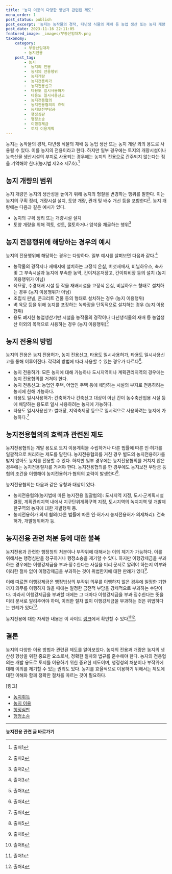 ```yaml
---
title: '농지 이용의 다양한 방법과 관련된 제도'
menu_order: 1
post_status: publish
post_excerpt: '농지는 농작물의 경작, 다년생 식물의 재배 등 농업 생산 또는 농지 개량 외의 용도로 사용될 수 있다. 이를 농지의 전용이라고 한다. 하지만 일부 경우에는 토지의 개량시설이나 농축산물 생산시설의 부지로 사용되는 경우에는 농지의 전용으로 간주되지 않는다는 점을 기억해야 한다 농지법 제2조 제7호 .  1 '
post_date: 2023-11-16 22:11:05
featured_image: _images/부동산임대차.png
taxonomy:
    category:
        - 부동산임대차
        - 농지전용
    post_tag:
        - 농지
        -  농지의 전용
        -  농지의 전용행위
        -  농지개량
        -  농지전용허가
        -  농지전용신고
        -  타용도 일시사용허가
        -  타용도 일시사용신고
        -  농지전용협의
        -  농지전용협의의 효력
        -  농지보전부담금
        -  행정심판
        -  행정소송
        -  이행강제금
        -  토지 이용계획
---
```



농지는 농작물의 경작, 다년생 식물의 재배 등 농업 생산 또는 농지 개량 외의 용도로 사용될 수 있다. 이를 농지의 전용이라고 한다. 하지만 일부 경우에는 토지의 개량시설이나 농축산물 생산시설의 부지로 사용되는 경우에는 농지의 전용으로 간주되지 않는다는 점을 기억해야 한다(농지법 제2조 제7호).[^1]

## 농지 개량의 범위

농지 개량은 농지의 생산성을 높이기 위해 농지의 형질을 변경하는 행위를 말한다. 이는 농지의 구획 정리, 개량시설 설치, 토양 개량, 관개 및 배수 개선 등을 포함한다[^2]. 농지 개량에는 다음과 같은 예시가 있다.

- 농지의 구획 정리 또는 개량시설 설치
- 토양 개량을 위해 객토, 성토, 절토하거나 암석을 채굴하는 행위[^2]

## 농지 전용행위에 해당하는 경우의 예시

농지의 전용행위에 해당하는 경우는 다양하다. 일부 예시를 살펴보면 다음과 같다.[^3]

- 농작물의 경작지나 재배지에 설치하는 고정식 온실, 버섯재배사, 비닐하우스, 축사 및 그 부속시설과 농지에 부속한 농막, 간이저온저장고, 간이퇴비장 등의 설치 (농지 이용행위가 아님)
- 육묘장, 수경재배 시설 등 작물 재배시설을 고정식 온실, 비닐하우스 형태로 설치하는 경우 (농지 이용행위가 아님)
- 조립식 판넬, 콘크리트 건물 등의 형태로 설치하는 경우 (농지 이용행위)
- 벼 육묘 등을 위해 농지를 포장하는 녹화장을 단독적으로 설치하는 경우 (농지 이용행위)
- 용도 폐지한 농업생산기반 시설을 농작물의 경작이나 다년생식물의 재배 등 농업생산 이외의 목적으로 사용하는 경우 (농지 이용행위)[^3]

## 농지 전용의 방법

농지의 전용은 농지 전용허가, 농지 전용신고, 타용도 일시사용허가, 타용도 일시사용신고를 통해 이루어진다. 각각의 방법에 따라 사용할 수 있는 경우가 다르다[^4].

- 농지 전용허가: 모든 농지에 대해 가능하나 도시지역이나 계획관리지역의 경우에는 농지 전용협의를 거쳐야 한다.
- 농지 전용신고: 농업인 주택, 어업인 주택 등에 해당하는 시설의 부지로 전용하려는 농지에 한해 가능하다.
- 타용도 일시사용허가: 건축허가나 건축신고 대상이 아닌 간이 농수축산업용 시설 등에 해당하는 용도로 일시 사용하려는 농지에 가능하다.
- 타용도 일시사용신고: 썰매장, 지역축제장 등으로 일시적으로 사용하려는 농지에 가능하다.[^4]

## 농지전용협의의 효력과 관련된 제도

농지전용협의는 개발 용도로 토지 이용계획을 수립하거나 다른 법률에 따른 인·허가를 일괄적으로 처리하는 제도를 말한다. 농지전용협의를 거친 경우 별도의 농지전용허가를 받지 않아도 농지를 전용할 수 있다. 하지만 일부 경우에는 농지전용협의를 거치지 않은 경우에는 농지전용절차를 거쳐야 한다. 농지전용협의를 한 경우에도 농지보전 부담금 등 협의 조건을 이행해야 농지전용허가·협의의 효력이 발생한다[^5].

농지전용협의는 다음과 같은 유형과 대상이 있다.
- 농지전용협의(농지법에 따른 농지전용 일괄협의): 도시지역 지정, 도시·군계획시설 결정, 계획관리지역 내에서 지구단위계획구역 지정, 도시지역의 녹지지역 및 개발제한구역의 농지에 대한 개발행위 등.
- 농지전용허가 의제 협의(다른 법률에 따른 인·허가시 농지전용허가 의제처리): 건축허가, 개발행위허가 등.
 
## 농지전용 관련 처분 등에 대한 불복

농지전용과 관련한 행정청의 처분이나 부작위에 대해서는 이의 제기가 가능하다. 이를 위해서는 행정심판을 청구하거나 행정소송을 제기할 수 있다. 하지만 이행강제금을 부과하는 경우에는 이행강제금을 부과·징수한다는 사실을 미리 문서로 알려야 하는지 여부와 이러한 절차 없이 이행강제금을 부과하는 것이 위법한지에 대한 판례가 있다[^6].

이에 따르면 이행강제금은 행정법상의 부작위 의무를 이행하지 않은 경우에 일정한 기한까지 의무를 이행하지 않을 때에는 일정한 금전적 부담을 강제적으로 부과하는 수단이다. 따라서 이행강제금을 부과할 때에는 그 때마다 이행강제금을 부과·징수한다는 뜻을 미리 문서로 알려주어야 하며, 이러한 절차 없이 이행강제금을 부과하는 것은 위법하다는 판례가 있다[^6].

농지전용에 대한 자세한 내용은 이 사이트 [링크](www.easylaw.go.kr)에서 확인할 수 있다[^1][^4].

## 결론

농지의 다양한 이용 방법과 관련된 제도를 알아보았다. 농지의 전용과 개량은 농지의 생산성 향상을 위한 중요한 요소로서, 정확한 절차와 법규를 준수해야 한다. 농지의 전용협의는 개발 용도로 토지를 이용하기 위한 중요한 제도이며, 행정청의 처분이나 부작위에 대해 이의를 제기할 수 있는 권리도 있다. 농지를 효율적으로 이용하기 위해서는 제도에 대한 이해와 함께 정확한 절차를 따르는 것이 필요하다.

[링크]
- [농지취득](www.easylaw.go.kr)
- [농지 이용](www.easylaw.go.kr)
- [행정심판](www.easylaw.go.kr)
- [행정소송](www.easylaw.go.kr)

[^1]: 출처1
[^2]: 출처2
[^3]: 출처3
[^4]: 출처4
[^5]: 출처5
[^6]: 출처6
<!-- wp:separator -->
<hr class="wp-block-separator has-alpha-channel-opacity"/>
<!-- /wp:separator -->

<!-- wp:group {"backgroundColor":"base","layout":{"type":"constrained"}} -->
<div class="wp-block-group has-base-background-color has-background"><!-- wp:paragraph {"align":"center","fontSize":"medium"} -->
<p class="has-text-align-center has-large-font-size"><strong>농지전용 관련 글 바로가기</strong></p>
<!-- /wp:paragraph -->


<!-- wp:latest-posts
{"categories":[{"id":23554,"count":19,"description":"","link":"https://uknowlaw.com/category/%eb%86%8d%ec%a7%80%ec%a0%84%ec%9a%a9/","name":"농지전용","slug":"농지전용","taxonomy":"category","parent":0,"meta":[],"_links":{"self":[{"href":"https://uknowlaw.com/wp-json/wp/v2/categories/23554"}],"collection":[{"href":"https://uknowlaw.com/wp-json/wp/v2/categories"}],"about":[{"href":"https://uknowlaw.com/wp-json/wp/v2/taxonomies/category"}],"wp:post_type":[{"href":"https://uknowlaw.com/wp-json/wp/v2/posts?categories=23554"}],"curies":[{"name":"wp","href":"https://api.w.org/{rel}","templated":true}]}}],"postsToShow":100,"excerptLength":28,"postLayout":"grid","columns":2,"featuredImageAlign":"left","featuredImageSizeSlug":"large","fontSize":"small"} /--></div>
<!-- /wp:group -->